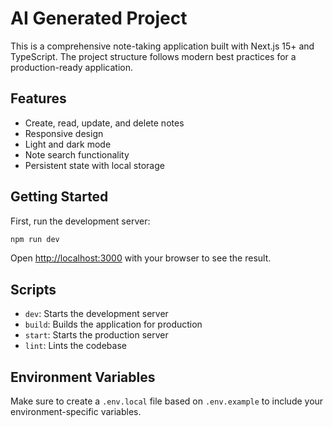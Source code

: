 # AI Generated Project

This is a comprehensive note-taking application built with Next.js 15+ and TypeScript. The project structure follows modern best practices for a production-ready application.

## Features
- Create, read, update, and delete notes
- Responsive design
- Light and dark mode
- Note search functionality
- Persistent state with local storage

## Getting Started

First, run the development server:

```bash
npm run dev
```

Open [http://localhost:3000](http://localhost:3000) with your browser to see the result.

## Scripts
- `dev`: Starts the development server
- `build`: Builds the application for production
- `start`: Starts the production server
- `lint`: Lints the codebase

## Environment Variables
Make sure to create a `.env.local` file based on `.env.example` to include your environment-specific variables.
